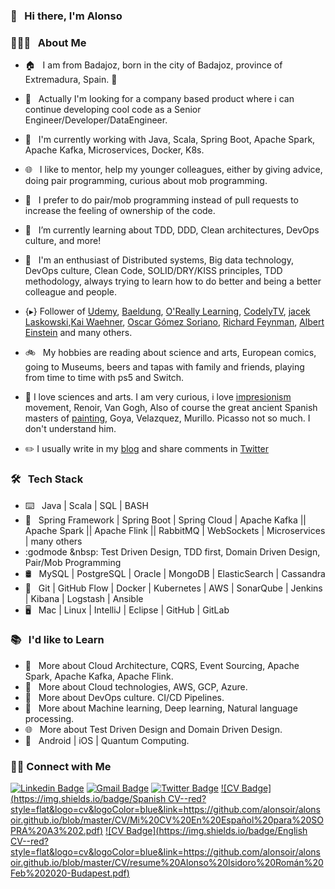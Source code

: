 ### 👋 &nbsp; Hi there, I'm Alonso

### 👨🏻‍💻 &nbsp; About Me

- 🏠 &nbsp; I am from Badajoz, born in the city of Badajoz, province of Extremadura, Spain. 🥘
- 💼 &nbsp; Actually I'm looking for a company based product where i can continue developing cool code as a Senior Engineer/Developer/DataEngineer.
- 🔨 &nbsp; I'm currently working with Java, Scala, Spring Boot, Apache Spark, Apache Kafka, Microservices, Docker, K8s.
- 🌐 &nbsp; I like to mentor, help my younger colleagues, either by giving advice, doing pair programming, curious about mob programming.
- 📱 &nbsp; I prefer to do pair/mob programming instead of pull requests to increase the feeling of ownership of the code.
- 🌱 &nbsp; I’m currently learning about TDD, DDD, Clean architectures, DevOps culture, and more!
- 🤔 &nbsp; I'm an enthusiast of Distributed systems, Big data technology, DevOps culture, Clean Code, SOLID/DRY/KISS principles, TDD methodology, always trying to learn how to do better and being a better colleague and people.

- {▸} Follower of [Udemy](https://www.udemy.com), [Baeldung](https://www.baeldung.com), [O'Really Learning](https://learning.oreilly.com/create-trial/?next=%2Fhome%2F), [CodelyTV](https://github.com/CodelyTV), [jacek Laskowski](https://jaceklaskowski.gitbooks.io/mastering-spark-sql/content/),[Kai Waehner](https://www.kai-waehner.de), [Oscar Gómez Soriano](https://www.linkedin.com/in/ogomezso/), [Richard Feynman](https://en.wikipedia.org/wiki/Richard_Feynman), [Albert Einstein](https://en.wikipedia.org/wiki/Albert_Einstein) and many others.

- 🚲 &nbsp; My hobbies are reading about science and arts, European comics, going to Museums, beers and tapas with family and friends, playing from time to time with ps5 and Switch.

- :japanese_castle: I love sciences and arts. I am very curious, i love [impresionism](https://en.wikipedia.org/wiki/Impressionism) movement, Renoir, Van Gogh, Also of course the great ancient Spanish masters of [painting](https://en.wikipedia.org/wiki/Spanish_art), Goya, Velazquez, Murillo. Picasso not so much. I don't understand him.

- :pencil2: I usually write in my [blog](https://aironman2k.wordpress.com) and share comments in [Twitter](https://twitter.com/alonso_Isidoro)

### 🛠 &nbsp; Tech Stack

- ⌨️ &nbsp; Java | Scala | SQL | BASH
- 🧰 &nbsp; Spring Framework | Spring Boot | Spring Cloud | Apache Kafka || Apache Spark || Apache Flink || RabbitMQ | WebSockets | Microservices | many others 
- :godmode &nbsp: Test Driven Design, TDD first, Domain Driven Design, Pair/Mob Programming
- 🛢 &nbsp; MySQL | PostgreSQL | Oracle | MongoDB | ElasticSearch | Cassandra
- 🔧 &nbsp; Git | GitHub Flow | Docker | Kubernetes | AWS | SonarQube | Jenkins | Kibana | Logstash | Ansible
- 🖥 &nbsp; Mac | Linux | IntelliJ | Eclipse | GitHub | GitLab

### 📚 &nbsp; I'd like to Learn

- 🌱 &nbsp; More about Cloud Architecture, CQRS, Event Sourcing, Apache Spark, Apache Kafka, Apache Flink.  
- 🔧 &nbsp; More about Cloud technologies, AWS, GCP, Azure.
- 📝 &nbsp; More about DevOps culture. CI/CD Pipelines.
- 🧰 &nbsp; More about Machine learning, Deep learning, Natural language processing.
- 🌐 &nbsp; More about Test Driven Design and Domain Driven Design.
- 📱 &nbsp; Android | iOS | Quantum Computing.

<h3> 🤝🏻 Connect with Me </h3>

<!--[![Website Badge](https://img.shields.io/badge/www.alvaroalbiach.com--lightgrey?style=flat&logo=Google-Chrome&logoColor=white&link=https://www.alvaroalbiach.com)](https://www.alvaroalbiach.com/)-->
[![Linkedin Badge](https://img.shields.io/badge/Alonso%20Isidoro%20Román--blue?style=flat&logo=Linkedin&logoColor=white&link=https://www.linkedin.com/in/alonso-isidoro-roman-8ab57445/)](https://www.linkedin.com/in/alonso-isidoro-roman-8ab57445/)
[![Gmail Badge](https://img.shields.io/badge/alonsoir@gmail.com--red?style=flat&logo=gmail&logoColor=red&link=mailto:alonsoir@gmail.com)](mailto:alonsoir@gmail.com)
[![Twitter Badge](https://img.shields.io/badge/@alonso.Isidoro--red?style=flat&logo=Twitter&logoColor=blue&link=https://twitter.com/alonso_Isidoro)](https://twitter.com/alonso_Isidoro)
[![CV Badge](https://img.shields.io/badge/Spanish CV--red?style=flat&logo=cv&logoColor=blue&link=https://github.com/alonsoir/alonsoir.github.io/blob/master/CV/Mi%20CV%20En%20Español%20para%20SOPRA%20A3%202.pdf)](https://github.com/alonsoir/alonsoir.github.io/blob/master/CV/Mi%20CV%20En%20Español%20para%20SOPRA%20A3%202.pdf)
[![CV Badge](https://img.shields.io/badge/English CV--red?style=flat&logo=cv&logoColor=blue&link=https://github.com/alonsoir/alonsoir.github.io/blob/master/CV/resume%20Alonso%20Isidoro%20Román%20Feb%202020-Budapest.pdf)](https://github.com/alonsoir/alonsoir.github.io/blob/master/CV/resume%20Alonso%20Isidoro%20Román%20Feb%202020-Budapest.pdf)
